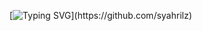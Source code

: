 [![Typing SVG](https://readme-typing-svg.herokuapp.com?font=Lemon+milk&color=4efd54&lines=#+Don't+Remake;+Enjoy+my+Script...)](https://github.com/syahrilz)
